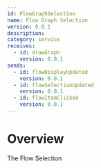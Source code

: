 ```yaml
---
id: FlowGraphSelection
name: Flow Graph Selection
version: 0.0.1
description: 
category: service
receives:
  - id: drawGraph
    version: 0.0.1
sends:
  - id: flowDisplayUpdated
    version: 0.0.1
  - id: flowSelectionUpdated
    version: 0.0.1
  - id: flowItemClicked 
    version: 0.0.1
---
```


# Overview
The Flow Selection